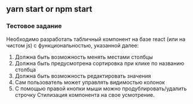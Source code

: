 ## yarn start or npm start

### Тестовое задание
Необходимо разработать табличный компонент на базе react (или на чистом js) с функциональностью, указанной далее:

1. Должна быть возможность менять местами столбцы
2. Должна быть предусмотрена сортировка при клике по названию столбца
3. Должна быть возможность редактировать значения
4. Сам пользователь может управлять видимостью колонок
5. С помощью правой кнопки мыши можно продублировать/удалить строчку
Стилизация компонента на свое усмотрение.
